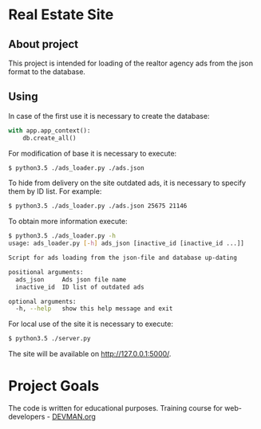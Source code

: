 # Real Estate Site

## About project

This project is intended for loading of the realtor agency ads from the 
json format to the database.

## Using

In case of the first use it is necessary to create the database:

```python
with app.app_context():
    db.create_all()
```

For modification of base it is necessary to execute:

```sh
$ python3.5 ./ads_loader.py ./ads.json
```

To hide from delivery on the site outdated ads, it is necessary to specify them by ID list.
For example:

```sh
$ python3.5 ./ads_loader.py ./ads.json 25675 21146
```

To obtain more information execute:

```sh
$ python3.5 ./ads_loader.py -h
usage: ads_loader.py [-h] ads_json [inactive_id [inactive_id ...]]

Script for ads loading from the json-file and database up-dating

positional arguments:
  ads_json     Ads json file name
  inactive_id  ID list of outdated ads

optional arguments:
  -h, --help   show this help message and exit
```

For local use of the site it is necessary to execute:

```sh
$ python3.5 ./server.py
```

The site will be available on http://127.0.0.1:5000/.

# Project Goals

The code is written for educational purposes. Training course for web-developers - [DEVMAN.org](https://devman.org)
